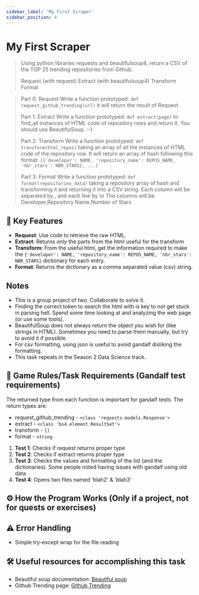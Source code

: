 ```yaml
---
sidebar_label: 'My First Scraper'
sidebar_position: 4
---
```


# My First Scraper

> Using python libraries requests and beautifulsoup4, return a CSV of the TOP 25 trending repositories from Github.
>
>    Request (with request)
>    Extract (with beautifulsoup4)
>    Transform
>    Format


> Part 0: Request
> Write a function prototyped: `def request_github_trending(url)` it will return the result of Request.
>
> Part 1: Extract
> Write a function prototyped: `def extract(page)` to find_all instances of HTML code of repository rows and return it. You should use BeautifulSoup. :-)
>
> Part 2: Transform
> Write a function prototyped: `def transform(html_repos)` taking an array of all the instances of HTML code of the repository row.
> It will return an array of hash following this format: `[{'developer': NAME, 'repository_name': REPOS_NAME, 'nbr_stars': NBR_STARS}, ...]`
>
> Part 3: Format
> Write a function prototyped: `def format(repositories_data)` taking a repository array of hash and transforming it and returning it into a CSV string. Each column will be separated by , 
> and each line by \n
> The columns will be Developer,Repository Name,Number of Stars

## 🚀 Key Features

- **Request**: Use code to retrieve the raw HTML.
- **Extract**: Returns only the parts from the html useful for the transform
- **Transform**: From the useful html, get the information required to make the `{'developer': NAME, 'repository_name': REPOS_NAME, 'nbr_stars': NBR_STARS}` dictionary for each entry.
- **Format**: Returns the dictionary as a comma separated value (csv) string. 

## Notes
- This is a group project of two. Collaborate to solve it.
- Finding the correct token to search the html with is key to not get stuck in parsing hell. Spend some time looking at and analyzing the web page (or use some tools).
- BeautifulSoup does not always return the object you wish for (like strings in HTML). Sometimes you need to parse them manually, but try to avoid it if possible.
- For csv formatting, using json is useful to avoid gandalf disliking the formatting. 
- This task repeats in the Season 2 Data Science track.

## 📝 Game Rules/Task Requirements (Gandalf test requirements)

The returned type from each function is important for gandalf tests. The return types are:
- request_github_trending - `<class 'requests.models.Response'>`
- extract - `<class 'bs4.element.ResultSet'>`
- transform - `[]`
- format - `string`

1. **Test 1**: Checks if request returns proper type
2. **Test 2**: Checks if extract returns proper type
3. **Test 3**: Checks the values and formatting of the list (and the dictionaries). Some people noted having issues with gandalf using old data
4. **Test 4**: Opens two files named 'blah2' & 'blah3'

## ⚙️ How the Program Works (Only if a project, not for quests or exercises)


## ⚠️ Error Handling

- Simple try-except wrap for the file reading


## 🛠️ Useful resources for accomplishing this task
* Beautiful soup documentation: [Beautiful soup](https://beautiful-soup-4.readthedocs.io/en/latest/)
* Github Trending page: [Github Trending](https://github.com/trending)